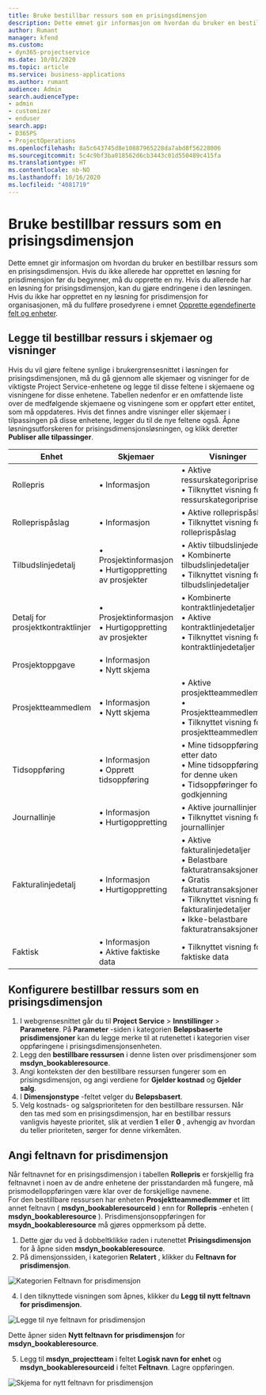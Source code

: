 ```yaml
---
title: Bruke bestillbar ressurs som en prisingsdimensjon
description: Dette emnet gir informasjon om hvordan du bruker en bestillbar ressurs som en prisingsdimensjon.
author: Rumant
manager: kfend
ms.custom:
- dyn365-projectservice
ms.date: 10/01/2020
ms.topic: article
ms.service: business-applications
ms.author: rumant
audience: Admin
search.audienceType:
- admin
- customizer
- enduser
search.app:
- D365PS
- ProjectOperations
ms.openlocfilehash: 8a5c643745d8e10887965228da7abd8f56228006
ms.sourcegitcommit: 5c4c9bf3ba018562d6cb3443c01d550489c415fa
ms.translationtype: HT
ms.contentlocale: nb-NO
ms.lasthandoff: 10/16/2020
ms.locfileid: "4081719"
---
```

# <a name="use-bookable-resource-as-a-pricing-dimension"></a>Bruke bestillbar ressurs som en prisingsdimensjon
Dette emnet gir informasjon om hvordan du bruker en bestillbar ressurs som en prisingsdimensjon. Hvis du ikke allerede har opprettet en løsning for prisdimensjon før du begynner, må du opprette en ny. Hvis du allerede har en løsning for prisingsdimensjon, kan du gjøre endringene i den løsningen. Hvis du ikke har opprettet en ny løsning for prisdimensjon for organisasjonen, må du fullføre prosedyrene i emnet [Opprette egendefinerte felt og enheter](create-custom-fields-entities.md).

## <a name="add-bookable-resource-to-forms-and-views"></a>Legge til bestillbar ressurs i skjemaer og visninger
Hvis du vil gjøre feltene synlige i brukergrensesnittet i løsningen for prisingsdimensjonen, må du gå gjennom alle skjemaer og visninger for de viktigste Project Service-enhetene og legge til disse feltene i skjemaene og visningene for disse enhetene.
Tabellen nedenfor er en omfattende liste over de medfølgende skjemaene og visningene som er oppført etter entitet, som må oppdateres. Hvis det finnes andre visninger eller skjemaer i tilpassingen på disse enhetene, legger du til de nye feltene også.
Åpne løsningsutforskeren for prisingsdimensjonsløsningen, og klikk deretter **Publiser alle tilpassinger**.


|   Enhet        | Skjemaer   |Visninger        |
| ------------------------------|---------------------------------|----------------------------------|
|  Rollepris|• Informasjon |• Aktive ressurskategoripriser<br> • Tilknyttet visning for ressurskategoripriser|
|  Rolleprispåslag|• Informasjon|• Aktive rolleprispåslag<br>• Tilknyttet visning for rolleprispåslag|
|  Tilbudslinjedetalj|• Prosjektinformasjon<br>• Hurtigoppretting av prosjekter|• Aktiv tilbudslinjedetalj<br>• Kombinerte tilbudslinjedetaljer<br>• Tilknyttet visning for tilbudslinjedetaljer|
|  Detalj for prosjektkontraktlinjer|• Prosjektinformasjon<br>• Hurtigoppretting av prosjekter|• Kombinerte kontraktlinjedetaljer<br>• Aktive kontraktlinjedetaljer<br>• Tilknyttet visning for kontraktlinjedetaljer|
|  Prosjektoppgave|• Informasjon<br>• Nytt skjema||
|  Prosjektteammedlem|• Informasjon<br>• Nytt skjema|• Aktive prosjektteammedlemmer<br>• Prosjektteammedlemmer<br>• Tilknyttet visning for prosjektteammedlemmer|
|  Tidsoppføring|• Informasjon<br>• Opprett tidsoppføring|• Mine tidsoppføringer etter dato<br>• Mine tidsoppføringer for denne uken<br>• Tidsoppføringer for godkjenning|
|  Journallinje|• Informasjon<br>• Hurtigoppretting|• Aktive journallinjer<br>• Tilknyttet visning for journallinjer|
|  Fakturalinjedetalj|• Informasjon<br>• Hurtigoppretting|• Aktive fakturalinjedetaljer<br>• Belastbare fakturatransaksjoner<br>• Gratis fakturatransaksjoner<br>• Tilknyttet visning for fakturalinjedetaljer<br>• Ikke-belastbare fakturatransaksjoner|
|  Faktisk|• Informasjon<br>• Aktive faktiske data|• Tilknyttet visning for faktiske data|

## <a name="set-up-bookable-resource-as-a-pricing-dimension"></a>Konfigurere bestillbar ressurs som en prisingsdimensjon

1. I webgrensesnittet går du til **Project Service** > **Innstillinger** > **Parametere**. På **Parameter** -siden i kategorien **Beløpsbaserte prisdimensjoner** kan du legge merke til at rutenettet i kategorien viser oppføringene i prisingsdimensjonsenheten. 
2. Legg den **bestillbare ressursen** i denne listen over prisdimensjoner som **msdyn_bookableresource**. 
3. Angi konteksten der den bestillbare ressursen fungerer som en prisingsdimensjon, og angi verdiene for **Gjelder kostnad** og **Gjelder salg**.
4. I **Dimensjonstype** -feltet velger du **Beløpsbasert**. 
5. Velg kostnads- og salgsprioriteten for den bestillbare ressursen. Når den tas med som en prisingsdimensjon, har en bestillbar ressurs vanligvis høyeste prioritet, slik at verdien **1** eller **0** , avhengig av hvordan du teller prioriteten, sørger for denne virkemåten.

## <a name="set-up-pricing-dimension-field-names"></a>Angi feltnavn for prisdimensjon

Når feltnavnet for en prisingsdimensjon i tabellen **Rollepris** er forskjellig fra feltnavnet i noen av de andre enhetene der prisstandarden må fungere, må prismodelloppføringen være klar over de forskjellige navnene.    
For den bestillbare ressursen har enheten **Prosjektteammedlemmer** et litt annet feltnavn ( **msdyn_bookableresourceid** ) enn for **Rollepris** -enheten ( **msdyn_bookableresource** ). Prisdimensjonsoppføringen for **msydn_bookableresource** må gjøres oppmerksom på dette. 
1. Dette gjør du ved å dobbeltklikke raden i rutenettet **Prisingsdimensjon** for å åpne siden **msdyn_bookableresource**.
2. På dimensjonssiden, i kategorien **Relatert** , klikker du **Feltnavn for prisdimensjon**.

 ![Kategorien Feltnavn for prisdimensjon](media/PD-fieldname.png)

4. I den tilknyttede visningen som åpnes, klikker du **Legg til nytt feltnavn for prisdimensjon**.

 ![Legge til nye feltnavn for prisdimensjon](media/Add-NewPD-fieldname.png)


Dette åpner siden **Nytt feltnavn for prisdimensjon** for **msdyn_bookableresource**. 

5. Legg til **msdyn_projectteam** i feltet **Logisk navn for enhet** og **msdyn_bookableresourceid** i feltet **Feltnavn**. Lagre oppføringen.

 ![Skjema for nytt feltnavn for prisdimensjon](media/PD-fieldname-Added.png)
